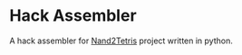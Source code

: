 # Hack Assembler

A hack assembler for [Nand2Tetris](https://www.nand2tetris.org/) project written
in python.
